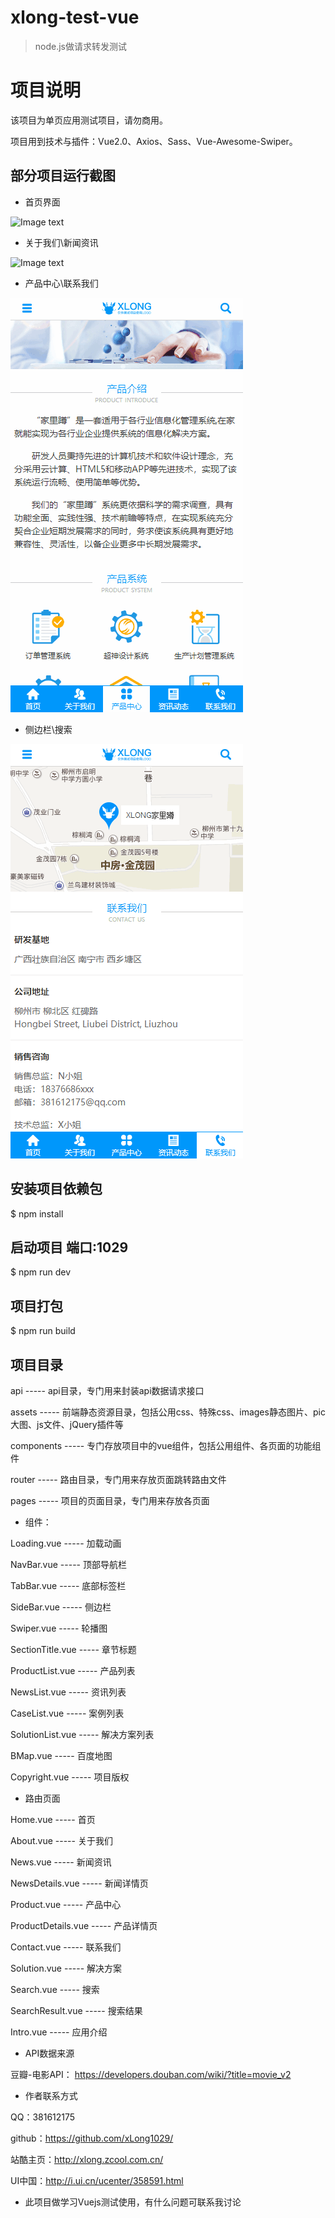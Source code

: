 # xlong-test-vue

> node.js做请求转发测试


# 项目说明

该项目为单页应用测试项目，请勿商用。

项目用到技术与插件：Vue2.0、Axios、Sass、Vue-Awesome-Swiper。

## 部分项目运行截图
* 首页界面

![Image text](static/images/screen-1.gif)

* 关于我们\新闻资讯

![Image text](static/images/screen-2.gif)

* 产品中心\联系我们

![Image text](static/images/screen-3.gif)

* 侧边栏\搜索

![Image text](static/images/screen-4.gif)

## 安装项目依赖包
$ npm install

## 启动项目 端口:1029
$ npm run dev

## 项目打包
$ npm run build

## 项目目录
api ----- api目录，专门用来封装api数据请求接口

assets ----- 前端静态资源目录，包括公用css、特殊css、images静态图片、pic大图、js文件、jQuery插件等

components ----- 专门存放项目中的vue组件，包括公用组件、各页面的功能组件

router ----- 路由目录，专门用来存放页面跳转路由文件

pages ----- 项目的页面目录，专门用来存放各页面


* 组件：

Loading.vue ----- 加载动画

NavBar.vue ----- 顶部导航栏

TabBar.vue ----- 底部标签栏

SideBar.vue ----- 侧边栏

Swiper.vue ----- 轮播图

SectionTitle.vue ----- 章节标题

ProductList.vue ----- 产品列表

NewsList.vue ----- 资讯列表

CaseList.vue ----- 案例列表

SolutionList.vue ----- 解决方案列表

BMap.vue ----- 百度地图

Copyright.vue ----- 项目版权


* 路由页面

Home.vue ----- 首页

About.vue ----- 关于我们

News.vue ----- 新闻资讯

NewsDetails.vue ----- 新闻详情页

Product.vue ----- 产品中心

ProductDetails.vue ----- 产品详情页

Contact.vue ----- 联系我们

Solution.vue ----- 解决方案

Search.vue ----- 搜索

SearchResult.vue ----- 搜索结果

Intro.vue ----- 应用介绍


* API数据来源

豆瓣-电影API：
https://developers.douban.com/wiki/?title=movie_v2


* 作者联系方式

QQ：381612175

github：https://github.com/xLong1029/

站酷主页：http://xlong.zcool.com.cn/

UI中国：http://i.ui.cn/ucenter/358591.html

* 此项目做学习Vuejs测试使用，有什么问题可联系我讨论